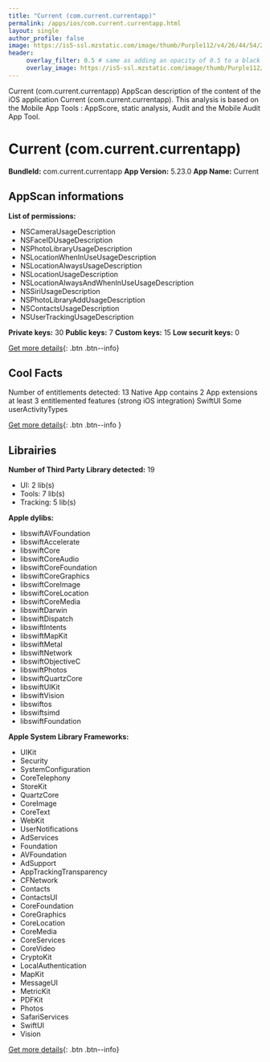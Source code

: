 ```yaml
---
title: "Current (com.current.currentapp)"
permalink: /apps/ios/com.current.currentapp.html
layout: single
author_profile: false
image: https://is5-ssl.mzstatic.com/image/thumb/Purple112/v4/26/44/54/264454f8-f2a8-08ae-9ba5-61fc9afd88cf/AppIcon-0-0-1x_U007emarketing-0-0-0-5-0-0-sRGB-0-0-0-GLES2_U002c0-512MB-85-220-0-0.png/512x512bb.jpg
header: 
     overlay_filter: 0.5 # same as adding an opacity of 0.5 to a black background
     overlay_image: https://is5-ssl.mzstatic.com/image/thumb/Purple112/v4/26/44/54/264454f8-f2a8-08ae-9ba5-61fc9afd88cf/AppIcon-0-0-1x_U007emarketing-0-0-0-5-0-0-sRGB-0-0-0-GLES2_U002c0-512MB-85-220-0-0.png/512x512bb.jpg
---
```

Current (com.current.currentapp) AppScan description of the content of the iOS application Current (com.current.currentapp). This analysis is based on the Mobile App Tools : AppScore, static analysis, Audit and the Mobile Audit App Tool.

# Current (com.current.currentapp)

**BundleId:** com.current.currentapp
**App Version:** 5.23.0
**App Name:** Current


## AppScan informations 

**List of permissions:** 
- NSCameraUsageDescription
- NSFaceIDUsageDescription
- NSPhotoLibraryUsageDescription
- NSLocationWhenInUseUsageDescription
- NSLocationAlwaysUsageDescription
- NSLocationUsageDescription
- NSLocationAlwaysAndWhenInUseUsageDescription
- NSSiriUsageDescription
- NSPhotoLibraryAddUsageDescription
- NSContactsUsageDescription
- NSUserTrackingUsageDescription
  
  
**Private keys:** 30
**Public keys:** 7
**Custom keys:** 15
**Low securit keys:** 0
  
[Get more details](/pricing.html){: .btn .btn--info}

## Cool Facts

Number of entitlements detected: 13
Native App
contains 2 App extensions
at least 3 entitlemented features (strong iOS integration)
SwiftUI
Some userActivityTypes
  
[Get more details](/pricing.html){: .btn .btn--info }

## Librairies 
**Number of Third Party Library detected:** 19
- UI: 2 lib(s)
- Tools: 7 lib(s)
- Tracking: 5 lib(s)


**Apple dylibs:**
- libswiftAVFoundation
- libswiftAccelerate
- libswiftCore
- libswiftCoreAudio
- libswiftCoreFoundation
- libswiftCoreGraphics
- libswiftCoreImage
- libswiftCoreLocation
- libswiftCoreMedia
- libswiftDarwin
- libswiftDispatch
- libswiftIntents
- libswiftMapKit
- libswiftMetal
- libswiftNetwork
- libswiftObjectiveC
- libswiftPhotos
- libswiftQuartzCore
- libswiftUIKit
- libswiftVision
- libswiftos
- libswiftsimd
- libswiftFoundation


**Apple System Library Frameworks:**
- UIKit
- Security
- SystemConfiguration
- CoreTelephony
- StoreKit
- QuartzCore
- CoreImage
- CoreText
- WebKit
- UserNotifications
- AdServices
- Foundation
- AVFoundation
- AdSupport
- AppTrackingTransparency
- CFNetwork
- Contacts
- ContactsUI
- CoreFoundation
- CoreGraphics
- CoreLocation
- CoreMedia
- CoreServices
- CoreVideo
- CryptoKit
- LocalAuthentication
- MapKit
- MessageUI
- MetricKit
- PDFKit
- Photos
- SafariServices
- SwiftUI
- Vision


  
[Get more details](/pricing.html){: .btn .btn--info}

